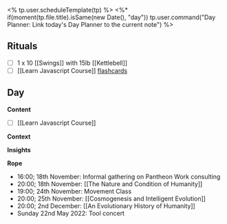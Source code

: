 
<% tp.user.scheduleTemplate(tp) %>
<%* if(moment(tp.file.title).isSame(new Date(), "day")) tp.user.command("Day Planner: Link today's Day Planner to the current note") %>

## Rituals
- [ ] 1 x 10 [[Swings]] with 15lb [[Kettlebell]]
- [ ] [[Learn Javascript Course]] [flashcards](https://flash.learnjavascript.online/home)

## Day
**Content**
- [ ] [[Learn Javascript Course]]


**Context**


**Insights**


**Rope**
- 16:00; 18th November: Informal gathering on Pantheon Work consulting
- 20:00; 18th November: [[The Nature and Condition of Humanity]]
- 19:00; 24th November: Movement Class
- 20:00; 25th November: [[Cosmogenesis and Intelligent Evolution]]
- 20:00; 2nd December: [[An Evolutionary History of Humanity]]
- Sunday 22nd May 2022: Tool concert
